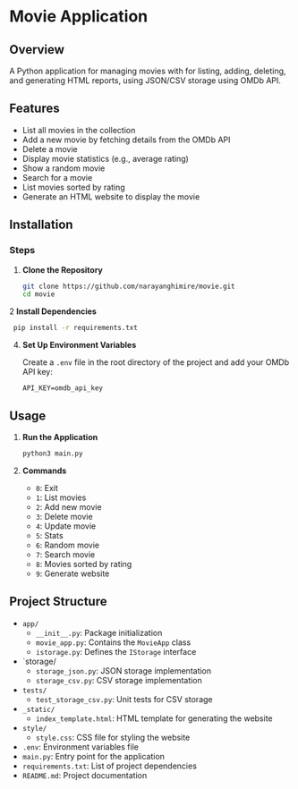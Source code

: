 # Movie  Application

## Overview

A Python application for managing movies with for listing, adding, deleting, and generating HTML reports, 
using JSON/CSV storage using OMDb API.

## Features

- List all movies in the collection
- Add a new movie by fetching details from the OMDb API
- Delete a movie 
- Display movie statistics (e.g., average rating)
- Show a random movie
- Search for a movie
- List movies sorted by rating
- Generate an HTML website to display the movie

## Installation

### Steps

1. **Clone the Repository**

    ```bash
    git clone https://github.com/narayanghimire/movie.git
    cd movie
    ```

2 **Install Dependencies**

 ```bash
  pip install -r requirements.txt
 ```


4. **Set Up Environment Variables**

    Create a `.env` file in the root directory of the project and add your OMDb API key:

    ```
    API_KEY=omdb_api_key
    ```

## Usage

1. **Run the Application**

    ```bash
    python3 main.py
    ```

2. **Commands**

    - `0`: Exit 
    - `1`: List movies
    - `2`: Add new movie
    - `3`: Delete movie
    - `4`: Update movie
    - `5`: Stats
    - `6`: Random movie
    - `7`: Search movie 
    - `8`: Movies sorted by rating
    - `9`: Generate website

## Project Structure

- `app/`
  - `__init__.py`: Package initialization
  - `movie_app.py`: Contains the `MovieApp` class
  - `istorage.py`: Defines the `IStorage` interface
- `storage/
  - `storage_json.py`: JSON storage implementation
  - `storage_csv.py`: CSV storage implementation
- `tests/`
  - `test_storage_csv.py`: Unit tests for CSV storage
- `_static/`
  - `index_template.html`: HTML template for generating the website
- `style/`
  - `style.css`: CSS file for styling the website
- `.env`: Environment variables file
- `main.py`: Entry point for the application
- `requirements.txt`: List of project dependencies
- `README.md`: Project documentation

